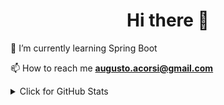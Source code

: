 <h1 align="center">Hi there 👋</h1>

<!--
**augustoaccorsi/augustoaccorsi** is a ✨ _special_ ✨ repository because its `README.md` (this file) appears on your GitHub profile.

Here are some ideas to get you started:

- 🔭 I’m currently working on ...
- 🌱 I’m currently learning ...
- 👯 I’m looking to collaborate on ...
- 🤔 I’m looking for help with ...
- 💬 Ask me about ...
- 📫 How to reach me: ...
- 😄 Pronouns: ...
- ⚡ Fun fact: ...
-->
🌱 I’m currently learning Spring Boot

📫 How to reach me **augusto.acorsi@gmail.com**

<details>
<summary>Click for GitHub Stats</summary>
<p align="center">
  <p align="center"> <a href="https://github.com/augustoaccorsi"> <img height="180em" src="https://github-readme-stats.vercel.app/api?username=augustoaccorsi&show_icons=true&theme=tokyonight&include_all_commits=true&count_private=true"/> </p>
<br>
  <p align="center"><img align="center" src="https://github-readme-stats.vercel.app/api/top-langs/?username=augustoaccorsi&layout=compact&theme=radical" alt="augustoaccorsi" /> </p>
</p>
</details>
